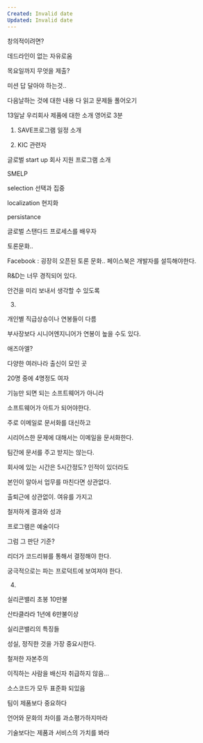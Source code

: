 ```yaml
---
Created: Invalid date
Updated: Invalid date
---
```

창의적이려면?

데드라인이 없는 자유로움

목요일까지 무엇을 제출?

미션 답 달아야 하는것..

다음날하는 것에 대한 내용 다 읽고 문제들 풀어오기

13일날 우리회사 제품에 대한 소개 영어로 3분

1. SAVE프로그램 일정 소개

2. KIC 관련자

글로벌 start up 회사 지원 프로그램 소개

SMELP

selection 선택과 집중

localization 현지화

persistance

글로벌 스탠다드 프로세스를 배우자

토론문화..

Facebook : 굉장히 오픈된 토론 문화.. 페이스북은 개발자를 설득해야한다.

R&D는 너무 경직되어 있다.

안건을 미리 보내서 생각할 수 있도록

3.

개인별 직급상승이나 연봉들이 다름

부사장보다 시니어엔지니어가 연봉이 높을 수도 있다.

애즈아엘?

다양한 여러나라 출신이 모인 곳

20명 중에 4명정도 여자

기능만 되면 되는 소프트웨어가 아니라

소프트웨어가 아트가 되어야한다.

주로 이메일로 문서화를 대신하고

시리어스한 문제에 대해서는 이메일을 문서화한다.

팀간에 문서를 주고 받지는 않는다.

회사에 있는 시간은 5시간정도? 인적이 있더라도

본인이 알아서 업무를 마친다면 상관없다.

출퇴근에 상관없이. 여유를 가지고

철저하게 결과와 성과

프로그램은 예술이다

그럼 그 판단 기준?

리더가 코드리뷰를 통해서 결정해야 한다.

궁극적으로는 파는 프로덕트에 보여져야 한다.

4.

실리콘밸리 초봉 10만불

산타클라라 1년에 6만불이상

실리콘밸리의 특징들

성실, 정직한 것을 가장 중요시한다.

철저한 자본주의

이직하는 사람을 배신자 취급하지 않음...

소스코드가 모두 표준화 되있음

팀이 제품보다 중요하다

언어와 문화의 차이를 과소평가하지마라

기술보다는 제품과 서비스의 가치를 봐라
